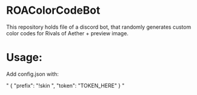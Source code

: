 # ROAColorCodeBot
This repository holds file of a discord bot, that randomly generates custom color codes for Rivals of Aether + preview image.

# Usage:
Add config.json with:

"
{
	"prefix": "!skin ",
	"token": "TOKEN_HERE"
}
"
